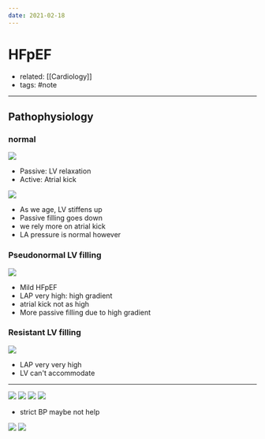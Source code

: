 ```yaml
---
date: 2021-02-18
---
```


# HFpEF

- related: [[Cardiology]]
- tags: #note
---

## Pathophysiology

### normal

![](https://photos.thisispiggy.com/file/wikiFiles/20211107132848.png)

- Passive: LV relaxation
- Active: Atrial kick

![](https://photos.thisispiggy.com/file/wikiFiles/20211107132901.png)

- As we age, LV stiffens up
- Passive filling goes down
- we rely more on atrial kick
- LA pressure is normal however

### Pseudonormal LV filling

![](https://photos.thisispiggy.com/file/wikiFiles/20211107132926.png)

- Mild HFpEF
- LAP very high: high gradient
- atrial kick not as high
- More passive filling due to high gradient

### Resistant LV filling

![](https://photos.thisispiggy.com/file/wikiFiles/20211107132911.png)

- LAP very very high
- LV can't accommodate
---

![](https://photos.thisispiggy.com/file/wikiFiles/20210218121702.png)
![](https://photos.thisispiggy.com/file/wikiFiles/20210218122554.png)
![](https://photos.thisispiggy.com/file/wikiFiles/20210218123555.png)
![](https://photos.thisispiggy.com/file/wikiFiles/20210218123708.png)

- strict BP maybe not help

![](https://photos.thisispiggy.com/file/wikiFiles/20210218124156.png)
![](https://photos.thisispiggy.com/file/wikiFiles/20210218124454.png)
